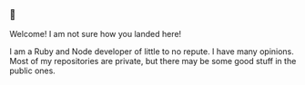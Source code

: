 ### 👋

Welcome! I am not sure how you landed here!

I am a Ruby and Node developer of little to no repute. I have many opinions. Most of my repositories are private, but there may be some good stuff in the public ones.

<!--
**flanger001/flanger001** is a ✨ _special_ ✨ repository because its `README.md` (this file) appears on your GitHub profile.

Here are some ideas to get you started:

- 🔭 I’m currently working on ...
- 🌱 I’m currently learning ...
- 👯 I’m looking to collaborate on ...
- 🤔 I’m looking for help with ...
- 💬 Ask me about ...
- 📫 How to reach me: ...
- 😄 Pronouns: ...
- ⚡ Fun fact: ...
-->
